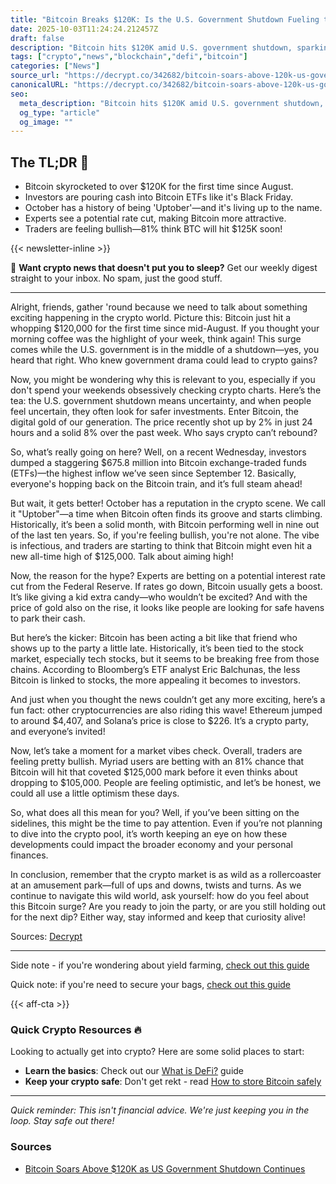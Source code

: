 ```yaml
---
title: "Bitcoin Breaks $120K: Is the U.S. Government Shutdown Fueling the Surge?"
date: 2025-10-03T11:24:24.212457Z
draft: false
description: "Bitcoin hits $120K amid U.S. government shutdown, sparking renewed interest in crypto and DeFi. What does this mean for investors?"
tags: ["crypto","news","blockchain","defi","bitcoin"]
categories: ["News"]
source_url: "https://decrypt.co/342682/bitcoin-soars-above-120k-us-government-shutdown-continues"
canonicalURL: "https://decrypt.co/342682/bitcoin-soars-above-120k-us-government-shutdown-continues"
seo:
  meta_description: "Bitcoin hits $120K amid U.S. government shutdown, sparking renewed interest in crypto and DeFi. What does this mean for investors?"
  og_type: "article"
  og_image: ""
---
```


## The TL;DR 📝

- Bitcoin skyrocketed to over $120K for the first time since August.
- Investors are pouring cash into Bitcoin ETFs like it's Black Friday.
- October has a history of being 'Uptober'—and it's living up to the name.
- Experts see a potential rate cut, making Bitcoin more attractive.
- Traders are feeling bullish—81% think BTC will hit $125K soon!

{{< newsletter-inline >}}

📧 **Want crypto news that doesn't put you to sleep?** Get our weekly digest straight to your inbox. No spam, just the good stuff.

---

Alright, friends, gather 'round because we need to talk about something exciting happening in the crypto world. Picture this: Bitcoin just hit a whopping $120,000 for the first time since mid-August. If you thought your morning coffee was the highlight of your week, think again! This surge comes while the U.S. government is in the middle of a shutdown—yes, you heard that right. Who knew government drama could lead to crypto gains?

Now, you might be wondering why this is relevant to you, especially if you don't spend your weekends obsessively checking crypto charts. Here’s the tea: the U.S. government shutdown means uncertainty, and when people feel uncertain, they often look for safer investments. Enter Bitcoin, the digital gold of our generation. The price recently shot up by 2% in just 24 hours and a solid 8% over the past week. Who says crypto can’t rebound?

So, what’s really going on here? Well, on a recent Wednesday, investors dumped a staggering $675.8 million into Bitcoin exchange-traded funds (ETFs)—the highest inflow we’ve seen since September 12. Basically, everyone's hopping back on the Bitcoin train, and it’s full steam ahead!

But wait, it gets better! October has a reputation in the crypto scene. We call it "Uptober"—a time when Bitcoin often finds its groove and starts climbing. Historically, it’s been a solid month, with Bitcoin performing well in nine out of the last ten years. So, if you're feeling bullish, you're not alone. The vibe is infectious, and traders are starting to think that Bitcoin might even hit a new all-time high of $125,000. Talk about aiming high!

Now, the reason for the hype? Experts are betting on a potential interest rate cut from the Federal Reserve. If rates go down, Bitcoin usually gets a boost. It’s like giving a kid extra candy—who wouldn’t be excited? And with the price of gold also on the rise, it looks like people are looking for safe havens to park their cash. 

But here’s the kicker: Bitcoin has been acting a bit like that friend who shows up to the party a little late. Historically, it’s been tied to the stock market, especially tech stocks, but it seems to be breaking free from those chains. According to Bloomberg’s ETF analyst Eric Balchunas, the less Bitcoin is linked to stocks, the more appealing it becomes to investors. 

And just when you thought the news couldn’t get any more exciting, here’s a fun fact: other cryptocurrencies are also riding this wave! Ethereum jumped to around $4,407, and Solana’s price is close to $226. It’s a crypto party, and everyone’s invited!

Now, let’s take a moment for a market vibes check. Overall, traders are feeling pretty bullish. Myriad users are betting with an 81% chance that Bitcoin will hit that coveted $125,000 mark before it even thinks about dropping to $105,000. People are feeling optimistic, and let’s be honest, we could all use a little optimism these days.

So, what does all this mean for you? Well, if you’ve been sitting on the sidelines, this might be the time to pay attention. Even if you’re not planning to dive into the crypto pool, it’s worth keeping an eye on how these developments could impact the broader economy and your personal finances. 

In conclusion, remember that the crypto market is as wild as a rollercoaster at an amusement park—full of ups and downs, twists and turns. As we continue to navigate this wild world, ask yourself: how do you feel about this Bitcoin surge? Are you ready to join the party, or are you still holding out for the next dip? Either way, stay informed and keep that curiosity alive! 

Sources: [Decrypt](https://decrypt.co/342682/bitcoin-soars-above-120k-us-government-shutdown-continues)

---

Side note - if you're wondering about yield farming, [check out this guide](/pages/yield-farming-explained/)

Quick note: if you're need to secure your bags, [check out this guide](/pages/how-to-store-bitcoin-safely/)

{{< aff-cta >}}

### Quick Crypto Resources 🔥

Looking to actually get into crypto? Here are some solid places to start:
- **Learn the basics**: Check out our [What is DeFi?](/pages/what-is-defi/) guide
- **Keep your crypto safe**: Don't get rekt - read [How to store Bitcoin safely](/pages/how-to-store-bitcoin-safely/)


---

_Quick reminder: This isn't financial advice. We're just keeping you in the loop. Stay safe out there!_

### Sources
- [Bitcoin Soars Above $120K as US Government Shutdown Continues](https://decrypt.co/342682/bitcoin-soars-above-120k-us-government-shutdown-continues)


